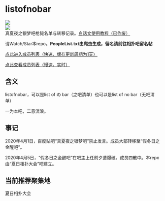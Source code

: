 # listofnobar
<a title="Watch" target="_blank" href="https://github.com/lixiang810/listofnobar/watchers"><img src="https://img.shields.io/github/watchers/lixiang810/listofnobar.svg?label=Watchers&style=social"></a>  
<a title="GitHub Star" target="_blank" href="https://github.com/lixiang810/listofnobar/stargazers"><img src="https://img.shields.io/github/stars/lixiang810/listofnobar.svg?label=Stars&style=social"></a>  
真夏夜之银梦吧枪毙名单与转移记录。[白话文使用教程（已作废）](https://github.com/lixiang810/listofnobar/wiki)

请Watch/Star本repo。**PeopleList.txt由爬虫生成，留名请前往相扑吧留名帖**

[点此进入成员列表（快速，缓存更新周期为1天）](https://cdn.jsdelivr.net/gh/lixiang810/listofnobar/PeopleList.txt "点此进入成员列表")

[点此查看成员列表（慢速，实时）](https://github.com/lixiang810/listofnobar/blob/master/PeopleList.txt "coco")

含义
----

listofnobar，可以是list of の bar（之吧清单）也可以是list of no bar（无吧清单）

一为本吧，二意流浪。

事记
----

2020年4月1日，百度贴吧“真夏夜之银梦吧”禁止发言。成员大部转移至“假冬日之金醒吧”。

2020年4月5日，“假冬日之金醒吧”在吧主上任前夕遭爆破。成员四散中。本repo由“夏日相扑大会”吧建立。

当前推荐聚集地
----
夏日相扑大会
